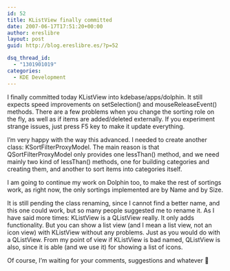 ```yaml
---
id: 52
title: KListView finally committed
date: 2007-06-17T17:51:20+00:00
author: ereslibre
layout: post
guid: http://blog.ereslibre.es/?p=52

dsq_thread_id:
  - "1301901019"
categories:
  - KDE Development
---
```

I finally committed today KListView into kdebase/apps/dolphin. It still expects speed improvements on setSelection() and mouseReleaseEvent() methods. There are a few problems when you change the sorting role on the fly, as well as if items are added/deleted externally. If you experiment strange issues, just press F5 key to make it update everything.

I&#8217;m very happy with the way this advanced. I needed to create another class: KSortFilterProxyModel. The main reason is that QSortFilterProxyModel only provides one lessThan() method, and we need mainly two kind of lessThan() methods, one for building categories and creating them, and another to sort items into categories itself.

I am going to continue my work on Dolphin too, to make the rest of sortings work, as right now, the only sortings implemented are by Name and by Size.

It is still pending the class renaming, since I cannot find a better name, and this one could work, but so many people suggested me to rename it. As I have said more times: KListView is a QListView really. It only adds functionality. But you can show a list view (and I mean a list view, not an icon view) with KListView without any problems. Just as you would do with a QListView. From my point of view if KListView is bad named, QListView is also, since it is able (and we use it) for showing a list of icons.

Of course, I&#8217;m waiting for your comments, suggestions and whatever 🙂
